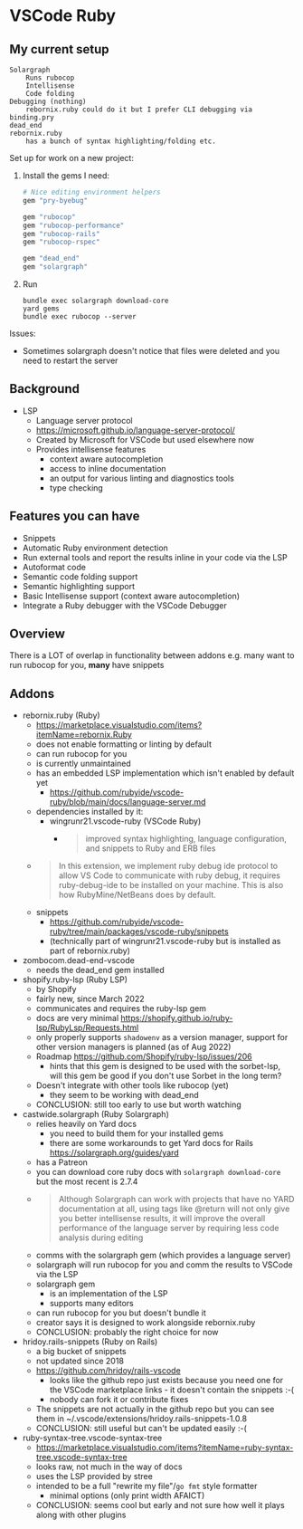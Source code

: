 # VSCode Ruby

## My current setup

```
Solargraph
    Runs rubocop
    Intellisense
    Code folding
Debugging (nothing)
    rebornix.ruby could do it but I prefer CLI debugging via binding.pry
dead_end
rebornix.ruby
    has a bunch of syntax highlighting/folding etc.
```

Set up for work on a new project:

1. Install the gems I need:

    ```ruby
    # Nice editing environment helpers
    gem "pry-byebug"

    gem "rubocop"
    gem "rubocop-performance"
    gem "rubocop-rails"
    gem "rubocop-rspec"

    gem "dead_end"
    gem "solargraph"
    ```

2. Run
    ```
    bundle exec solargraph download-core
    yard gems
    bundle exec rubocop --server
    ```

Issues:

- Sometimes solargraph doesn't notice that files were deleted and you need to
  restart the server

## Background

- LSP
    - Language server protocol
    - https://microsoft.github.io/language-server-protocol/
    - Created by Microsoft for VSCode but used elsewhere now
    - Provides intellisense features
        - context aware autocompletion
        - access to inline documentation
        - an output for various linting and diagnostics tools
        - type checking

## Features you can have

- Snippets
- Automatic Ruby environment detection
- Run external tools and report the results inline in your code via the LSP
- Autoformat code
- Semantic code folding support
- Semantic highlighting support
- Basic Intellisense support (context aware autocompletion)
- Integrate a Ruby debugger with the VSCode Debugger

## Overview

There is a LOT of overlap in functionality between addons e.g. many want to run
rubocop for you, **many** have snippets

## Addons

- rebornix.ruby (Ruby)
    - https://marketplace.visualstudio.com/items?itemName=rebornix.Ruby
    - does not enable formatting or linting by default
    - can run rubocop for you
    - is currently unmaintained
    - has an embedded LSP implementation which isn't enabled by default yet
        - https://github.com/rubyide/vscode-ruby/blob/main/docs/language-server.md
    - dependencies installed by it:
        - wingrunr21.vscode-ruby (VSCode Ruby)
            - > improved syntax highlighting, language configuration, and
              > snippets to Ruby and ERB files
    - > In this extension, we implement ruby debug ide protocol to allow VS Code
      > to communicate with ruby debug, it requires ruby-debug-ide to be
      > installed on your machine. This is also how RubyMine/NetBeans does by
      > default.
    - snippets
        - https://github.com/rubyide/vscode-ruby/tree/main/packages/vscode-ruby/snippets
        - (technically part of wingrunr21.vscode-ruby but is installed as part
          of rebornix.ruby)
- zombocom.dead-end-vscode
    - needs the dead_end gem installed
- shopify.ruby-lsp (Ruby LSP)
    - by Shopify
    - fairly new, since March 2022
    - communicates and requires the ruby-lsp gem
    - docs are very minimal
      https://shopify.github.io/ruby-lsp/RubyLsp/Requests.html
    - only properly supports `shadowenv` as a version manager, support for other
      version managers is planned (as of Aug 2022)
    - Roadmap https://github.com/Shopify/ruby-lsp/issues/206
        - hints that this gem is designed to be used with the sorbet-lsp, will
          this gem be good if you don't use Sorbet in the long term?
    - Doesn't integrate with other tools like rubocop (yet)
        - they seem to be working with dead_end
    - CONCLUSION: still too early to use but worth watching
- castwide.solargraph (Ruby Solargraph)
    - relies heavily on Yard docs
        - you need to build them for your installed gems
        - there are some workarounds to get Yard docs for Rails
          https://solargraph.org/guides/yard
    - has a Patreon
    - you can download core ruby docs with `solargraph download-core` but the
      most recent is 2.7.4
    - > Although Solargraph can work with projects that have no YARD
      > documentation at all, using tags like @return will not only give you
      > better intellisense results, it will improve the overall performance of
      > the language server by requiring less code analysis during editing
    - comms with the solargraph gem (which provides a language server)
    - solargraph will run rubocop for you and comm the results to VSCode via the
      LSP
    - solargraph gem
        - is an implementation of the LSP
        - supports many editors
    - can run rubocop for you but doesn't bundle it
    - creator says it is designed to work alongside rebornix.ruby
    - CONCLUSION: probably the right choice for now
- hridoy.rails-snippets (Ruby on Rails)
    - a big bucket of snippets
    - not updated since 2018
    - https://github.com/hridoy/rails-vscode
        - looks like the github repo just exists because you need one for the
          VSCode marketplace links - it doesn't contain the snippets :-(
        - nobody can fork it or contribute fixes
    - The snippets are not actually in the github repo but you can see them in
      ~/.vscode/extensions/hridoy.rails-snippets-1.0.8
    - CONCLUSION: still useful but can't be updated easily :-(
- ruby-syntax-tree.vscode-syntax-tree
    - https://marketplace.visualstudio.com/items?itemName=ruby-syntax-tree.vscode-syntax-tree
    - looks raw, not much in the way of docs
    - uses the LSP provided by stree
    - intended to be a full "rewrite my file"/`go fmt` style formatter
        - minimal options (only print width AFAICT)
    - CONCLUSION: seems cool but early and not sure how well it plays along with
      other plugins
